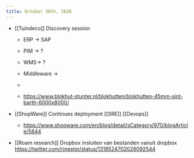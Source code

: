 ```yaml
---
title: October 30th, 2020
---
```


- [[Tuindeco]] Discovery session
	 - ERP -> SAP

	 - PIM -> ?

	 - WMS-> ?

	 - Middleware ->

	 - 

	 - https://www.blokhut-stunter.nl/blokhutten/blokhutten-45mm-sint-barth-6000x8000/

- [[ShopWare]] Continues deployment [[SRE]] [[Devops]] 
	 - https://www.shopware.com/en/blog/detail/sCategory/970/blogArticle/5844

- [[Roam research]] Dropbox insluiten van bestanden vanuit dropbox https://twitter.com/rjnestor/status/1318524702026092544
